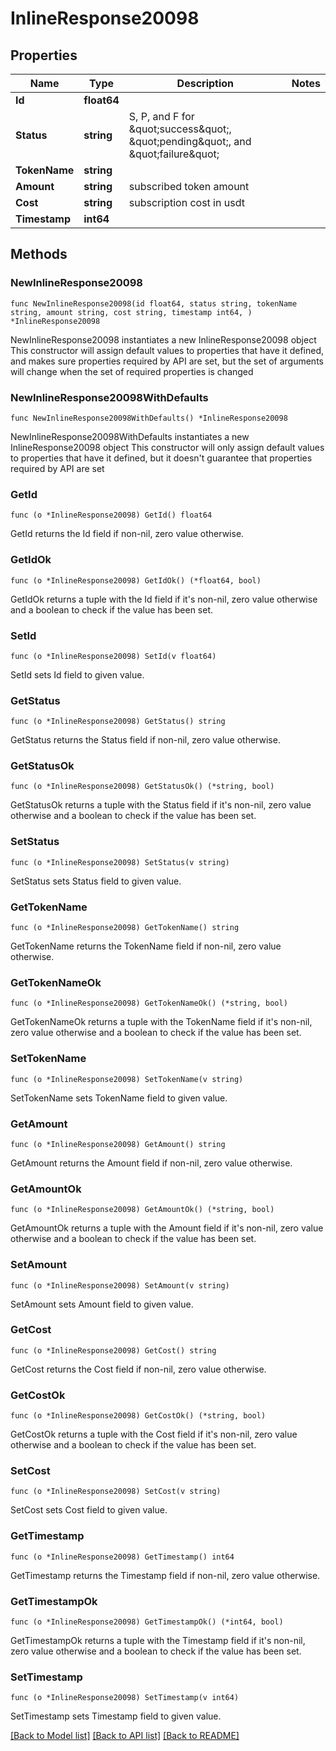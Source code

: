 # InlineResponse20098

## Properties

Name | Type | Description | Notes
------------ | ------------- | ------------- | -------------
**Id** | **float64** |  | 
**Status** | **string** | S, P, and F for \&quot;success\&quot;, \&quot;pending\&quot;, and \&quot;failure\&quot; | 
**TokenName** | **string** |  | 
**Amount** | **string** | subscribed token amount | 
**Cost** | **string** | subscription cost in usdt | 
**Timestamp** | **int64** |  | 

## Methods

### NewInlineResponse20098

`func NewInlineResponse20098(id float64, status string, tokenName string, amount string, cost string, timestamp int64, ) *InlineResponse20098`

NewInlineResponse20098 instantiates a new InlineResponse20098 object
This constructor will assign default values to properties that have it defined,
and makes sure properties required by API are set, but the set of arguments
will change when the set of required properties is changed

### NewInlineResponse20098WithDefaults

`func NewInlineResponse20098WithDefaults() *InlineResponse20098`

NewInlineResponse20098WithDefaults instantiates a new InlineResponse20098 object
This constructor will only assign default values to properties that have it defined,
but it doesn't guarantee that properties required by API are set

### GetId

`func (o *InlineResponse20098) GetId() float64`

GetId returns the Id field if non-nil, zero value otherwise.

### GetIdOk

`func (o *InlineResponse20098) GetIdOk() (*float64, bool)`

GetIdOk returns a tuple with the Id field if it's non-nil, zero value otherwise
and a boolean to check if the value has been set.

### SetId

`func (o *InlineResponse20098) SetId(v float64)`

SetId sets Id field to given value.


### GetStatus

`func (o *InlineResponse20098) GetStatus() string`

GetStatus returns the Status field if non-nil, zero value otherwise.

### GetStatusOk

`func (o *InlineResponse20098) GetStatusOk() (*string, bool)`

GetStatusOk returns a tuple with the Status field if it's non-nil, zero value otherwise
and a boolean to check if the value has been set.

### SetStatus

`func (o *InlineResponse20098) SetStatus(v string)`

SetStatus sets Status field to given value.


### GetTokenName

`func (o *InlineResponse20098) GetTokenName() string`

GetTokenName returns the TokenName field if non-nil, zero value otherwise.

### GetTokenNameOk

`func (o *InlineResponse20098) GetTokenNameOk() (*string, bool)`

GetTokenNameOk returns a tuple with the TokenName field if it's non-nil, zero value otherwise
and a boolean to check if the value has been set.

### SetTokenName

`func (o *InlineResponse20098) SetTokenName(v string)`

SetTokenName sets TokenName field to given value.


### GetAmount

`func (o *InlineResponse20098) GetAmount() string`

GetAmount returns the Amount field if non-nil, zero value otherwise.

### GetAmountOk

`func (o *InlineResponse20098) GetAmountOk() (*string, bool)`

GetAmountOk returns a tuple with the Amount field if it's non-nil, zero value otherwise
and a boolean to check if the value has been set.

### SetAmount

`func (o *InlineResponse20098) SetAmount(v string)`

SetAmount sets Amount field to given value.


### GetCost

`func (o *InlineResponse20098) GetCost() string`

GetCost returns the Cost field if non-nil, zero value otherwise.

### GetCostOk

`func (o *InlineResponse20098) GetCostOk() (*string, bool)`

GetCostOk returns a tuple with the Cost field if it's non-nil, zero value otherwise
and a boolean to check if the value has been set.

### SetCost

`func (o *InlineResponse20098) SetCost(v string)`

SetCost sets Cost field to given value.


### GetTimestamp

`func (o *InlineResponse20098) GetTimestamp() int64`

GetTimestamp returns the Timestamp field if non-nil, zero value otherwise.

### GetTimestampOk

`func (o *InlineResponse20098) GetTimestampOk() (*int64, bool)`

GetTimestampOk returns a tuple with the Timestamp field if it's non-nil, zero value otherwise
and a boolean to check if the value has been set.

### SetTimestamp

`func (o *InlineResponse20098) SetTimestamp(v int64)`

SetTimestamp sets Timestamp field to given value.



[[Back to Model list]](../README.md#documentation-for-models) [[Back to API list]](../README.md#documentation-for-api-endpoints) [[Back to README]](../README.md)



